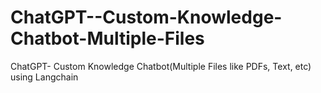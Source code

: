 # ChatGPT--Custom-Knowledge-Chatbot-Multiple-Files
ChatGPT- Custom Knowledge Chatbot(Multiple Files like PDFs, Text, etc) using Langchain
